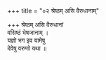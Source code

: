 +++
title = "०२ श्रेष्ठम् असि वैरुधानाम्"

+++
श्रेष्ठम् असि वैरुधानां  
वसिष्ठं भेषजानाम् ।  
यज्ञो भग इव यामेषु  
देवेषु वरुणो यथा ॥